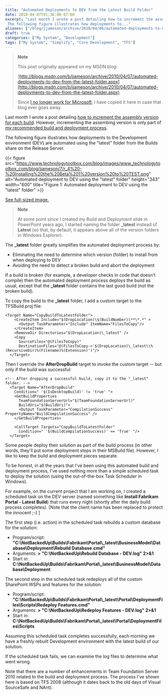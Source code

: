```yaml
---
title: "Automated Deployments to DEV from the Latest Build Folder"
date: 2010-04-07T01:36:00-07:00
excerpt: "Last month I wrote a post detailing how to increment the assembly version for each build . However, incrementing the assembing version is only part of my recommended build and deployment process . 
 The following figure illustrates how deployments to..."
aliases: ["/blog/jjameson/archive/2010/04/06/automated-deployments-to-dev-from-the-latest-folder.aspx"]
draft: true
categories: ["My System", "Development"]
tags: ["My System", "Simplify", "Core Development", "TFS"]
---
```


> **Note**
>
> This post originally appeared on my MSDN blog:
>
> [http://blogs.msdn.com/b/jjameson/archive/2010/04/07/automated-deployments-to-dev-from-the-latest-folder.aspx](http://blogs.msdn.com/b/jjameson/archive/2010/04/07/automated-deployments-to-dev-from-the-latest-folder.aspx)
>
> Since
> [I no longer work for Microsoft](/blog/jjameson/2011/09/02/last-day-with-microsoft), I have copied it here in case that blog
> ever goes away.

Last month I wrote a post detailing [how to increment the assembly version for each build](/blog/jjameson/2010/03/25/incrementing-the-assembly-version-for-each-build). However, incrementing  the assembing version is only part of [my
recommended build and deployment process](/blog/jjameson/2009/09/26/build-and-deployment-overview).

The following figure illustrates how deployments to the Development environment  (DEV) are automated using the "latest" folder from the Builds share on the Release  Server.

{{< figure
src="https://www.technologytoolbox.com/blog/images/www_technologytoolbox_com/blog/jjameson/7/r_4%20-%20Installing%20the%20Beta%201%20version%20to%20TEST.png"
alt="Automated deployment to DEV using the \"latest\" folder"
height="343"
width="600"
title="Figure 1: Automated deployment to DEV using the \"latest\" folder" >}}

[See full-sized image.](/blog/images/www_technologytoolbox_com/blog/jjameson/7/o_4%20-%20Installing%20the%20Beta%201%20version%20to%20TEST.png)

> **Note**
>
> At some point since I created my Build and Deployment slide in PowerPoint years ago, I started naming the folder **\_latest** instead of **Latest** (so that, by default, it appears above all of the version folders in Windows Explorer).

The **\_latest** folder greatly simplifies the automated deployment  process by:

- Eliminating the need to determine which version (folder) to install from
  when deploying to DEV
- Avoiding the need to detect a broken build and abort the deployment

If a build is broken (for example, a developer checks in code that doesn't compile)  then the automated deployment process deploys the build as usual, except that the **\_latest** folder contains the last good build (not the broken build).

To copy the build to the **\_latest** folder, I add a custom target  to the TFSBuild.proj file:

```
<Target Name="CopyBuildToLatestFolder">
    <CreateItem Include="$(DropLocation)\$(BuildNumber)\**\*.*" >
      <Output TaskParameter="Include" ItemName="FilesToCopy"/>
    </CreateItem>
    <RemoveDir Directories="$(DropLocation)\_latest" />
    <Copy
      SourceFiles="@(FilesToCopy)"
      DestinationFiles="@(FilesToCopy->'$(DropLocation)\_latest\\%(RecursiveDir)%(Filename)%(Extension)')"/>
  </Target>
```

Then I override the **AfterDropBuild** target to invoke the custom  target -- but only if the build was successful:

```
<!-- After dropping a successful build, copy it to the "_latest" folder. -->
  <Target Name="AfterDropBuild"
    Condition=" '$(IsDesktopBuild)' != 'true' ">
    <GetBuildProperties
      TeamFoundationServerUrl="$(TeamFoundationServerUrl)"
      BuildUri="$(BuildUri)">
      <Output TaskParameter="CompilationSuccess" PropertyName="BuildCompilationSuccess" />
    </GetBuildProperties>

    <CallTarget Targets="CopyBuildToLatestFolder"
      Condition=" '$(BuildCompilationSuccess)' == 'True' "/>
  </Target>
```

Some people deploy their solution as part of the build process (in other words,  they'll put some deployment steps in their MSBuild file). However, I like to keep  the build and deployment pieces separate.

To be honest, in all the years that I've been using this automated build and  deployment process, I've used nothing more than a simple scheduled task to deploy  the solution (using the out-of-the-box Task Scheduler in Windows).

For example, on the current project that I am working on, I created a scheduled  task on the DEV server (named something like **Install Fabrikam Portal - Latest
Build**) that runs every night (shortly after the daily build process completes).  [Note that the client name has been replaced to protect the innocent ;-) ]

The first step (i.e. action) in the scheduled task rebuilds a custom database  for the solution:

- Program/script: **"C:\NotBackedUp\Builds\Fabrikam\Portal\\_latest\BusinessModel\Database\Deployment\Rebuild
  Database.cmd"**
- Arguments: **&gt; "C:\NotBackedUp\Rebuild Database - DEV.log" 2&gt;&1**
- Start in: **C:\NotBackedUp\Builds\Fabrikam\Portal\\_latest\BusinessModel\Database\Deployment**

The second step in the scheduled task redeploys all of the custom SharePoint  WSPs and features for the solution:

- Program/script: **"C:\NotBackedUp\Builds\Fabrikam\Portal\\_latest\Portal\DeploymentFiles\Scripts\Redeploy
  Features.cmd"**
- Arguments: **&gt; "C:\NotBackedUp\Redeploy Features - DEV.log" 2&gt;&1**
- Start in: **C:\NotBackedUp\Builds\Fabrikam\Portal\\_latest\Portal\DeploymentFiles\Scripts**

Assuming this scheduled task completes successfully, each morning we have a freshly  rebuilt Development environment with the latest build of our solution.

If the scheduled task fails, we can examine the log files to determine what went  wrong.

Note that there are a number of enhancements in Team Foundation Server 2010 related  to the build and deployment process. The process I've shown here is based on TFS  2008 (although it dates back to the old days of Visual SourceSafe and NAnt).

